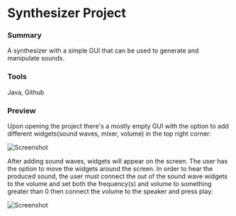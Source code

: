 # Synthesizer Project

### Summary
A synthesizer with a simple GUI that can be used to generate and manipulate sounds. 

### Tools
Java, Github

### Preview
Upon opening the project there's a mostly empty GUI with the option to add different widgets(sound waves, mixer, volume) in the top right corner:

![Screenshot](SynthScreenshot1.png)

After adding sound waves, widgets will appear on the screen. The user has the option to move the widgets around the screen. In order to hear the produced sound, the user must connect the out of the sound wave widgets to the volume and set both the frequency(s) and volume to something greater than 0 then connect the volume to the speaker and press play:

![Screenshot](SynthScreenshot2.png)
